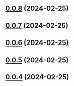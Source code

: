 ## [0.0.8](https://github.com/konotorii/osu-functions/compare/v0.0.7...v0.0.8) (2024-02-25)



## [0.0.7](https://github.com/konotorii/osu-functions/compare/v0.0.6...v0.0.7) (2024-02-25)



## [0.0.6](https://github.com/konotorii/osu-functions/compare/v0.0.5...v0.0.6) (2024-02-25)



## [0.0.5](https://github.com/konotorii/osu-functions/compare/v0.0.4...v0.0.5) (2024-02-25)



## [0.0.4](https://github.com/konotorii/osu-functions/compare/v0.0.3...v0.0.4) (2024-02-25)



